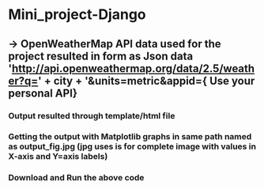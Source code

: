 # Mini_project-Django

## -> OpenWeatherMap API data used for the project resulted in form as Json data 'http://api.openweathermap.org/data/2.5/weather?q=' + city + '&units=metric&appid={         Use your personal API}
### Output resulted through template/html file 
### Getting the output with Matplotlib graphs in same path named as output_fig.jpg (jpg uses is for complete image with values in X-axis and Y=axis labels)
### Download and Run the above code 
